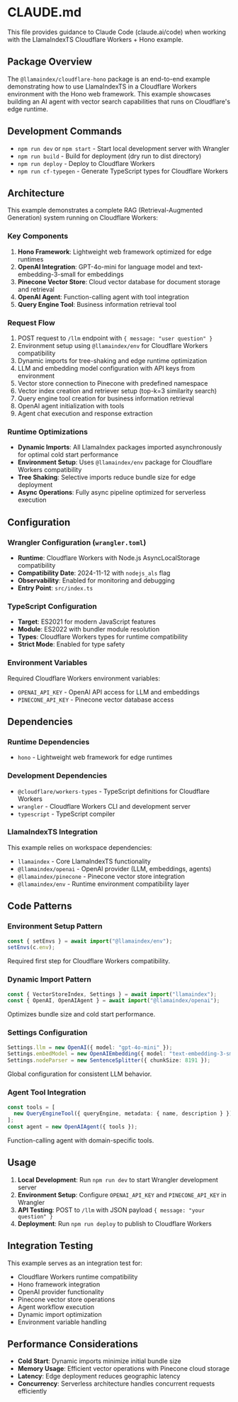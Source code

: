# CLAUDE.md

This file provides guidance to Claude Code (claude.ai/code) when working with the LlamaIndexTS Cloudflare Workers + Hono example.

## Package Overview

The `@llamaindex/cloudflare-hono` package is an end-to-end example demonstrating how to use LlamaIndexTS in a Cloudflare Workers environment with the Hono web framework. This example showcases building an AI agent with vector search capabilities that runs on Cloudflare's edge runtime.

## Development Commands

- `npm run dev` or `npm start` - Start local development server with Wrangler
- `npm run build` - Build for deployment (dry run to dist directory)
- `npm run deploy` - Deploy to Cloudflare Workers
- `npm run cf-typegen` - Generate TypeScript types for Cloudflare Workers

## Architecture

This example demonstrates a complete RAG (Retrieval-Augmented Generation) system running on Cloudflare Workers:

### Key Components

1. **Hono Framework**: Lightweight web framework optimized for edge runtimes
2. **OpenAI Integration**: GPT-4o-mini for language model and text-embedding-3-small for embeddings
3. **Pinecone Vector Store**: Cloud vector database for document storage and retrieval
4. **OpenAI Agent**: Function-calling agent with tool integration
5. **Query Engine Tool**: Business information retrieval tool

### Request Flow

1. POST request to `/llm` endpoint with `{ message: "user question" }`
2. Environment setup using `@llamaindex/env` for Cloudflare Workers compatibility
3. Dynamic imports for tree-shaking and edge runtime optimization
4. LLM and embedding model configuration with API keys from environment
5. Vector store connection to Pinecone with predefined namespace
6. Vector index creation and retriever setup (top-k=3 similarity search)
7. Query engine tool creation for business information retrieval
8. OpenAI agent initialization with tools
9. Agent chat execution and response extraction

### Runtime Optimizations

- **Dynamic Imports**: All LlamaIndex packages imported asynchronously for optimal cold start performance
- **Environment Setup**: Uses `@llamaindex/env` package for Cloudflare Workers compatibility
- **Tree Shaking**: Selective imports reduce bundle size for edge deployment
- **Async Operations**: Fully async pipeline optimized for serverless execution

## Configuration

### Wrangler Configuration (`wrangler.toml`)

- **Runtime**: Cloudflare Workers with Node.js AsyncLocalStorage compatibility
- **Compatibility Date**: 2024-11-12 with `nodejs_als` flag
- **Observability**: Enabled for monitoring and debugging
- **Entry Point**: `src/index.ts`

### TypeScript Configuration

- **Target**: ES2021 for modern JavaScript features
- **Module**: ES2022 with bundler module resolution
- **Types**: Cloudflare Workers types for runtime compatibility
- **Strict Mode**: Enabled for type safety

### Environment Variables

Required Cloudflare Workers environment variables:

- `OPENAI_API_KEY` - OpenAI API access for LLM and embeddings
- `PINECONE_API_KEY` - Pinecone vector database access

## Dependencies

### Runtime Dependencies

- `hono` - Lightweight web framework for edge runtimes

### Development Dependencies

- `@cloudflare/workers-types` - TypeScript definitions for Cloudflare Workers
- `wrangler` - Cloudflare Workers CLI and development server
- `typescript` - TypeScript compiler

### LlamaIndexTS Integration

This example relies on workspace dependencies:

- `llamaindex` - Core LlamaIndexTS functionality
- `@llamaindex/openai` - OpenAI provider (LLM, embeddings, agents)
- `@llamaindex/pinecone` - Pinecone vector store integration
- `@llamaindex/env` - Runtime environment compatibility layer

## Code Patterns

### Environment Setup Pattern

```typescript
const { setEnvs } = await import("@llamaindex/env");
setEnvs(c.env);
```

Required first step for Cloudflare Workers compatibility.

### Dynamic Import Pattern

```typescript
const { VectorStoreIndex, Settings } = await import("llamaindex");
const { OpenAI, OpenAIAgent } = await import("@llamaindex/openai");
```

Optimizes bundle size and cold start performance.

### Settings Configuration

```typescript
Settings.llm = new OpenAI({ model: "gpt-4o-mini" });
Settings.embedModel = new OpenAIEmbedding({ model: "text-embedding-3-small" });
Settings.nodeParser = new SentenceSplitter({ chunkSize: 8191 });
```

Global configuration for consistent LLM behavior.

### Agent Tool Integration

```typescript
const tools = [
  new QueryEngineTool({ queryEngine, metadata: { name, description } }),
];
const agent = new OpenAIAgent({ tools });
```

Function-calling agent with domain-specific tools.

## Usage

1. **Local Development**: Run `npm run dev` to start Wrangler development server
2. **Environment Setup**: Configure `OPENAI_API_KEY` and `PINECONE_API_KEY` in Wrangler
3. **API Testing**: POST to `/llm` with JSON payload `{ message: "your question" }`
4. **Deployment**: Run `npm run deploy` to publish to Cloudflare Workers

## Integration Testing

This example serves as an integration test for:

- Cloudflare Workers runtime compatibility
- Hono framework integration
- OpenAI provider functionality
- Pinecone vector store operations
- Agent workflow execution
- Dynamic import optimization
- Environment variable handling

## Performance Considerations

- **Cold Start**: Dynamic imports minimize initial bundle size
- **Memory Usage**: Efficient vector operations with Pinecone cloud storage
- **Latency**: Edge deployment reduces geographic latency
- **Concurrency**: Serverless architecture handles concurrent requests efficiently

